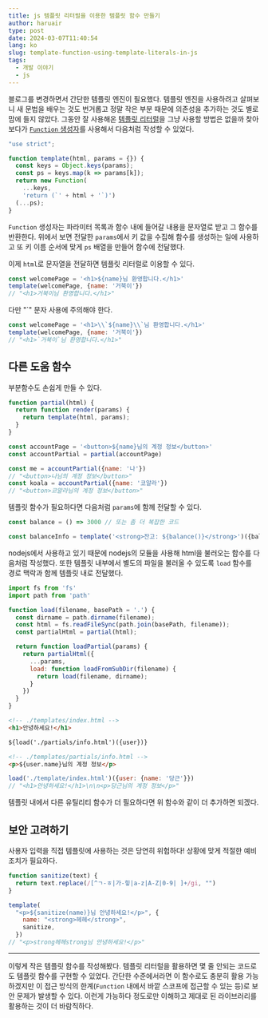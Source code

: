 ```yaml
---
title: js 템플릿 리터럴을 이용한 템플릿 함수 만들기
author: haruair
type: post
date: 2024-03-07T11:40:54
lang: ko
slug: template-function-using-template-literals-in-js
tags:
  - 개발 이야기
  - js
---
```


블로그를 변경하면서 간단한 템플릿 엔진이 필요했다. 템플릿 엔진을 사용하려고
살펴보니 새 문법을 배우는 것도 번거롭고 정말 작은 부분 때문에 의존성을 추가하는
것도 별로 맘에 들지 않았다. 그동안 잘 사용해온 [템플릿 리터럴][0]을 그냥 사용할
방법은 없을까 찾아보다가 [`Function` 생성자][1]를 사용해서 다음처럼 작성할 수
있었다.

```js
"use strict";

function template(html, params = {}) {
  const keys = Object.keys(params);
  const ps = keys.map(k => params[k]);
  return new Function(
    ...keys,
    'return (`' + html + '`)')
  (...ps);
}
```

`Function` 생성자는 파라미터 목록과 함수 내에 들어갈 내용을 문자열로 받고 그
함수를 반환한다. 위에서 보면 전달한 `params`에서 키 값을 수집해 함수를
생성하는 일에 사용하고 또 키 이름 순서에 맞게 `ps`  배열을 만들어 함수에
전달했다.

이제 `html`로 문자열을 전달하면 템플릿 리터럴로 이용할 수 있다.

```js
const welcomePage = '<h1>${name}님 환영합니다.</h1>'
template(welcomePage, {name: '거북이'})
// "<h1>거북이님 환영합니다.</h1>"
```

다만 "\`" 문자 사용에 주의해야 한다.

```js
const welcomePage = '<h1>\\`${name}\\`님 환영합니다.</h1>'
template(welcomePage, {name: '거북이'})
// "<h1>`거북이`님 환영합니다.</h1>"
```

## 다른 도움 함수

부분함수도 손쉽게 만들 수 있다.

```js
function partial(html) {
  return function render(params) {
    return template(html, params);
  }
}
```

```js
const accountPage = '<button>${name}님의 계정 정보</button>'
const accountPartial = partial(accountPage)

const me = accountPartial({name: '나'})
// "<button>나님의 계정 정보</button>"
const koala = accountPartial({name: '코알라'})
// "<button>코알라님의 계정 정보</button>"
```

템플릿 함수가 필요하다면 다음처럼 `params`에 함께 전달할 수 있다.

```js
const balance = () => 3000 // 또는 좀 더 복잡한 코드

const balanceInfo = template('<strong>잔고: ${balance()}</strong>')({balance})
```

nodejs에서 사용하고 있기 때문에 nodejs의 모듈을 사용해 html을 불러오는 함수를
다음처럼 작성했다. 또한 템플릿 내부에서 별도의 파일을 불러올 수 있도록 `load`
함수를 경로 맥락과 함께 템플릿 내로 전달했다.

```js
import fs from 'fs'
import path from 'path'

function load(filename, basePath = '.') {
  const dirname = path.dirname(filename);
  const html = fs.readFileSync(path.join(basePath, filename));
  const partialHtml = partial(html);

  return function loadPartial(params) {
    return partialHtml({
      ...params,
      load: function loadFromSubDir(filename) {
        return load(filename, dirname);
      }
    })
  }
}
```

```html
<!-- ./templates/index.html -->
<h1>안녕하세요!</h1>

${load('./partials/info.html')({user})}
```

```html
<!-- ./templates/partials/info.html -->
<p>${user.name}님의 계정 정보</p>
```

```js
load('./template/index.html')({user: {name: '당근'}})
// "<h1>안녕하세요!</h1>\n\n<p>당근님의 계정 정보</p>"
```

템플릿 내에서 다른 유틸리티 함수가 더 필요하다면 위 함수와 같이 더 추가하면
되겠다.

## 보안 고려하기

사용자 입력을 직접 템플릿에 사용하는 것은 당연히 위험하다! 상황에 맞게 적절한
예비 조치가 필요하다.

```js
function sanitize(text) {
  return text.replace(/[^ㄱ-ㅎ|가-힣|a-z|A-Z|0-9| ]+/gi, "")
}

template(
  "<p>${sanitize(name)}님 안녕하세요!</p>", {
    name: "<strong>헤헤</strong>",
    sanitize,
  })
// "<p>strong헤헤strong님 안녕하세요!</p>"
```

---

이렇게 작은 템플릿 함수를 작성해봤다. 템플릿 리터럴을 활용하면 몇 줄 안되는
코드로도 템플릿 함수를 구현할 수 있었다. 간단한 수준에서라면 이 함수로도 충분히
활용 가능하겠지만 이 접근 방식의 한계(`Function` 내에서 바깥 스코프에 접근할 수
있는 등)로 보안 문제가 발생할 수 있다. 이런게 가능하다 정도로만 이해하고 제대로
된 라이브러리를 활용하는 것이 더 바람직하다.

[0]: https://developer.mozilla.org/ko/docs/Web/JavaScript/Reference/Template_literals
[1]: https://developer.mozilla.org/ko/docs/Web/JavaScript/Reference/Global_Objects/Function

